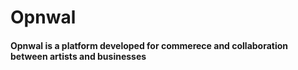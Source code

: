 # Opnwal

#### Opnwal is a platform developed for commerece and collaboration between artists and businesses

